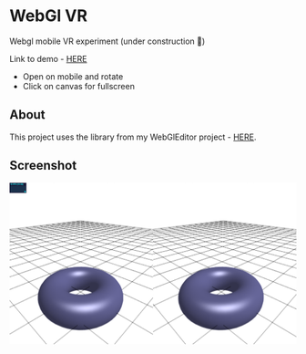 # WebGl VR
Webgl mobile VR experiment (under construction 🚧)

Link to demo - [HERE](https://rawgit.com/ichko/WebGLVR/master/index.html)
 - Open on mobile and rotate
 - Click on canvas for fullscreen

## About
This project uses the library from my WebGlEditor project - [HERE](https://github.com/ichko/WebGLEditor).

## Screenshot
![example](assets/example.png)

